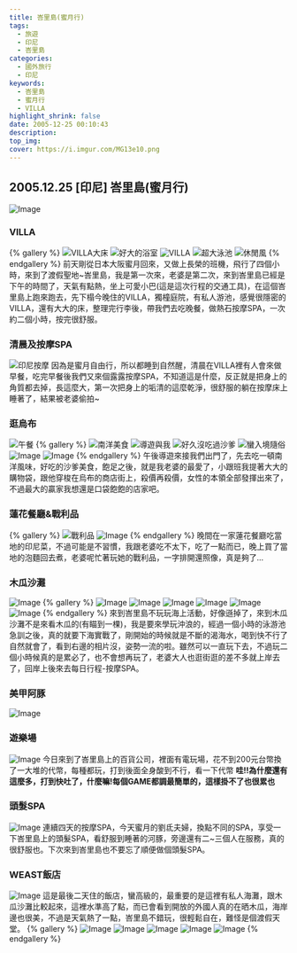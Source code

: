 ```yaml
---
title: 峇里島(蜜月行)
tags:
  - 旅遊
  - 印尼
  - 峇里島
categories: 
  - 國外旅行
  - 印尼
keywords:
  - 峇里島
  - 蜜月行
  - VILLA
highlight_shrink: false
date: 2005-12-25 00:10:43
description:
top_img:
cover: https://i.imgur.com/MG13e10.png
---
```


## 2005.12.25 [印尼] 峇里島(蜜月行)

![Image](https://i.imgur.com/xYg5SKB.png)

### VILLA

{% gallery %}
![VILLA大床](https://i.imgur.com/KEV1xW5.png)
![好大的浴室](https://i.imgur.com/sNCcTsY.png)
![VILLA](https://i.imgur.com/rPhv9lx.png)
![超大泳池](https://i.imgur.com/O4xxCdj.png)
![休閒風](https://i.imgur.com/lIM3AJf.png)
{% endgallery %}
前天剛從日本大阪蜜月回來，又做上長榮的班機，飛行了四個小時，來到了渡假聖地~峇里島，我是第一次來，老婆是第二次，來到峇里島已經是下午的時間了，天氣有點熱，坐上可愛小巴(這是這次行程的交通工具)，在這個峇里島上跑來跑去，先下榻今晚住的VILLA，獨橦庭院，有私人游池，感覺很隱密的VILLA，還有大大的床，整理完行李後，帶我們去吃晚餐，做熱石按摩SPA，一次約二個小時，按完很舒服。

### 清晨及按摩SPA

![印尼按摩](https://i.imgur.com/kO0fyRX.png)
因為是蜜月自由行，所以都睡到自然醒，清晨在VILLA裡有人會來做早餐，吃完早餐後我們又來個露露按摩SPA，不知道這是什麼，反正就是把身上的角質都去掉，長這麼大，第一次把身上的垢清的這麼乾淨，很舒服的躺在按摩床上睡著了，結果被老婆偷拍~

### 逛烏布

![午餐](https://i.imgur.com/MG13e10.png)
{% gallery %}
![南洋美食](https://i.imgur.com/1JLMjFU.png)
![導遊與我](https://i.imgur.com/nGxHHse.png)
![好久沒吃過沙爹](https://i.imgur.com/UYErmAe.png)
![蠻入境隨俗](https://i.imgur.com/rLqRtF8.png)
![Image](https://i.imgur.com/K1HFG9R.png)
![Image](https://i.imgur.com/su3424H.png)
{% endgallery %}
午後導遊來接我們出門了，先去吃一頓南洋風味，好吃的沙爹美食，飽足之後，就是我老婆的最愛了，小跟班我提著大大的購物袋，跟他穿梭在烏布的商店街上，殺價再殺價，女性的本領全部發揮出來了，不過最大的贏家我想還是口袋飽飽的店家吧。

### 蓮花餐廳&戰利品

{% gallery %}
![戰利品](https://i.imgur.com/nNFrVoS.png)
![Image](https://i.imgur.com/wjTbccp.png)
{% endgallery %}
晚間在一家蓮花餐廳吃當地的印尼菜，不過可能是不習慣，我跟老婆吃不太下，吃了一點而已，晚上買了當地的泡麵回去煮，老婆呢忙著玩她的戰利品，一字排開還照像，真是夠了...

### 木瓜沙灘

![Image](https://i.imgur.com/8qaonDN.png)
{% gallery %}
![Image](https://i.imgur.com/0kJjd5H.png)
![Image](https://i.imgur.com/uNFsFMA.png)
![Image](https://i.imgur.com/6d5ftuB.png)
![Image](https://i.imgur.com/dX6Cp3A.png)
![Image](https://i.imgur.com/dYdjuO2.png)
![Image](https://i.imgur.com/BLtj0A7.png)
{% endgallery %}
來到峇里島不玩玩海上活動，好像遜掉了，來到木瓜沙灘不是來看木瓜的(有瞄到一棵)，我是要來學玩沖浪的，經過一個小時的泳游池急訓之後，真的就要下海實戰了，剛開始的時候就是不斷的渴海水，喝到快不行了自然就會了，看到右邊的相片沒，姿勢一流的啦。雖然可以一直玩下去，不過玩二個小時候真的是累必了，也不會想再玩了，老婆大人也逛街逛的差不多就上岸去了，回岸上後來去每日行程-按摩SPA。

### 美甲阿豚

![Image](https://i.imgur.com/zefEZAo.png)

### 遊樂場

![Image](https://i.imgur.com/ryDk2wG.png)
今日來到了峇里島上的百貨公司，裡面有電玩場，花不到200元台幣換了一大堆的代幣，每種都玩，打到後面全身酸到不行，看一下代幣 **哇!!為什麼還有這麼多，打到快吐了，什麼嘛!每個GAME都調最簡單的，這樣掛不了也很累也**

### 頭髮SPA

![Image](https://i.imgur.com/AhSHnHY.png)
連續四天的按摩SPA，今天蜜月的劉氐夫婦，換點不同的SPA，享受一下峇里島上的頭髮SPA，看舒服到睡著的河豚，旁邊還有二~三個人在服務，真的很舒服也。下次來到峇里島也不要忘了順便做個頭髮SPA。

### WEAST飯店

![Image](https://i.imgur.com/jC2d17u.png)
這是最後二天住的飯店，蠻高級的，最重要的是這裡有私人海灘，跟木瓜沙灘比較起來，這裡水準高了點，而已會看到開放的外國人真的在晒木瓜，海岸邊也很美，不過是天氣熱了一點，峇里島不錯玩，很輕鬆自在，難怪是個渡假天堂。
{% gallery %}
![Image](https://i.imgur.com/AfQHFEH.png)
![Image](https://i.imgur.com/RfW4Qzu.png)
![Image](https://i.imgur.com/Ejz3Cpy.png)
![Image](https://i.imgur.com/XYptzNO.png)
![Image](https://i.imgur.com/TsUTbvf.png)
{% endgallery %}

